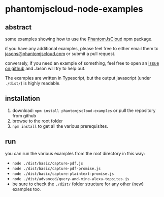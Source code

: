 ﻿# phantomjscloud-node-examples

## abstract

some examples showing how to use the [PhantomJsCloud](https://www.npmjs.com/package/phantomjscloud) npm package.

if you have any additional examples, please feel free to either email them to jasons@phantomjscloud.com or submit a pull request.

conversely, if you need an example of something, feel free to open an [issue on github](https://github.com/Novaleaf/phantomjscloud-node-examples/issues) and Jason will try to help out.

The examples are written in Typescript, but the output javascript (under ```./dist/```) is highly readable.

## installation


1. download:  ```npm install phantomjscloud-examples``` or pull the repository from github
2. browse to the root folder
3. ```npm install``` to get all the various prerequisites.

## run

you can run the various examples from the root directory in this way:

- ```node ./dist/basic/capture-pdf.js```
- ```node ./dist/basic/capture-pdf-promise.js```
- ```node ./dist/basic/capture-plaintext-promise.js```
- ```node ./dist/advanced/query-and-mine-alexa-topsites.js```
- be sure to check the ```./dist/``` folder structure for any other (new) examples too.


